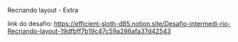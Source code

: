 Recriando layout - Extra

link do desafio:
https://efficient-sloth-d85.notion.site/Desafio-intermedi-rio-Recriando-layout-19dfbff7b19c47c59a286afa37d42543
